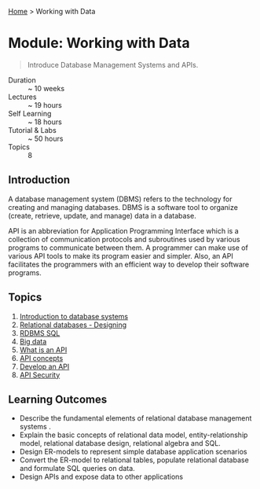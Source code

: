 [Home](../README.md) > Working with Data

# Module: Working with Data

> Introduce Database Management Systems and APIs.

<dl>
<dt>Duration</dt>
<dd>~ 10 weeks</dd>
<dt>Lectures</dt>
<dd>~ 19 hours</dd>
<dt>Self Learning</dt>
<dd>~ 18 hours</dd>
<dt>Tutorial & Labs</dt>
<dd>~ 50 hours</dd>
<dt>Topics</dt>
<dd>8</dd>
</dl>

## Introduction

A database management system (DBMS) refers to the technology for creating and managing databases. DBMS is a software tool to organize (create, retrieve, update, and manage) data in a database.

API is an abbreviation for Application Programming Interface which is a collection of communication protocols and subroutines used by various programs to communicate between them. A programmer can make use of various API tools to make its program easier and simpler. Also, an API facilitates the programmers with an efficient way to develop their software programs.

## Topics

1. [Introduction to database systems](./01-intro-to-db-systems.md)
2. [Relational databases - Designing](./02-relational-db-design.md)
3. [RDBMS SQL](./03-rdbms-sql.md)
4. [Big data](./04-big-data.md)
5. [What is an API](./05-what-is-an-api.md)
6. [API concepts](./06-api-concepts.md)
7. [Develop an API](./07-develop-an-api.md)
8. [API Security](./08-api-security.md)

## Learning Outcomes

- Describe the fundamental elements of relational database management systems .
- Explain the basic concepts of relational data model, entity-relationship model, relational
  database design, relational algebra and SQL.
- Design ER-models to represent simple database application scenarios
- Convert the ER-model to relational tables, populate relational database and formulate SQL
  queries on data.
- Design APIs and expose data to other applications
